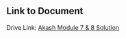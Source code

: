 ## Link to Document  

Drive Link: [Akash Module 7 & 8 Solution](https://drive.google.com/file/d/16Om7qyuxtViQ6UivrvkrAvn7n6l7r-pG/view?usp=sharing)
